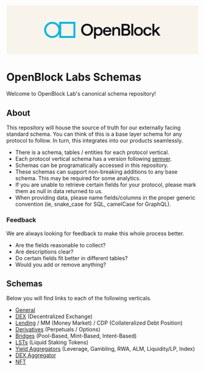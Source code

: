 [![OBL](./docs/images/obl-logo.jpg)](https://www.openblocklabs.com/)

# OpenBlock Labs Schemas

Welcome to OpenBlock Lab's canonical schema repository!

## About

This repository will house the source of truth for our externally facing standard schema. You can think of this is a base layer schema for any protocol to follow. In turn, this integrates into our products seamlessly. 

- There is a schema, tables / entities for each protocol vertical.
- Each protocol vertical schema has a version following [semver](https://semver.org/).
- Schemas can be programatically accessed in this repository.
- These schemas can support non-breaking additions to any base schema. This may be required for some analytics.
- If you are unable to retrieve certain fields for your protocol, please mark them as null in data returned to us.
- When providing data, please name fields/columns in the proper generic convention (ie, snake_case for SQL, camelCase for GraphQL).

### Feedback

We are always looking for feedback to make this whole process better.

- Are the fields reasonable to collect?
- Are descriptions clear?
- Do certain fields fit better in different tables?
- Would you add or remove anything?

## Schemas

Below you will find links to each of the following verticals.

- [General](./schemas/general/SCHEMA.md)
- [DEX](./schemas/dex/SCHEMA.md) (Decentralized Exchange)
- [Lending](./schemas/lending/SCHEMA.md) / MM (Money Market) / CDP (Collateralized Debt Position)
- [Derivatives](./schemas/derivatives/schema.json) (Perpetuals / Options) 
- [Bridges](./schemas/bridge/SCHEMA.md) (Pool-Based, Mint-Based, Intent-Based)
- [LSTs](./schemas/lst/SCHEMA.md) (Liquid Staking Tokens)
- [Yield Aggregators](./schemas/yield-aggregator/SCHEMA.md) (Leverage, Gambling, RWA, ALM, Liquidity/LP, Index)
- [DEX Aggregator](./schemas/dex-aggregator/SCHEMA.md)
- [NFT](./schemas/nft/SCHEMA.md)
